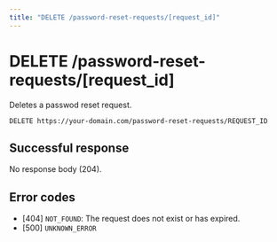 ```yaml
---
title: "DELETE /password-reset-requests/[request_id]"
---
```


# DELETE /password-reset-requests/[request_id]

Deletes a passwod reset request.

```
DELETE https://your-domain.com/password-reset-requests/REQUEST_ID
```

## Successful response

No response body (204).

## Error codes

- [404] `NOT_FOUND`: The request does not exist or has expired.
- [500] `UNKNOWN_ERROR`
